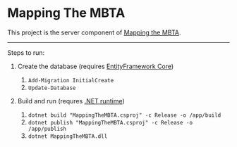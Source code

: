 # Mapping The MBTA

This project is the server component of [Mapping the MBTA](https://github.com/Kirpal/mapping-the-mbta).

---

Steps to run:

1. Create the database (requires [EntityFramework Core](https://github.com/dotnet/efcore))
    1. `Add-Migration InitialCreate`
    2. `Update-Database`


2. Build and run (requres [.NET runtime](https://github.com/dotnet/runtime))
    1. `dotnet build "MappingTheMBTA.csproj" -c Release -o /app/build`
    2. `dotnet publish "MappingTheMBTA.csproj" -c Release -o /app/publish`
    3. `dotnet MappingTheMBTA.dll`
